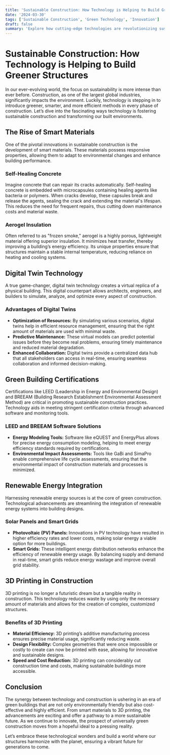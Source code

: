 ```yaml
---
title: 'Sustainable Construction: How Technology is Helping to Build Greener Structures'
date: '2024-03-30'
tags: ['Sustainable Construction', 'Green Technology', 'Innovation']
draft: false
summary: 'Explore how cutting-edge technologies are revolutionizing sustainable construction and paving the way for greener, eco-friendly buildings.'
---
```


# Sustainable Construction: How Technology is Helping to Build Greener Structures

In our ever-evolving world, the focus on sustainability is more intense than ever before. Construction, as one of the largest global industries, significantly impacts the environment. Luckily, technology is stepping in to introduce greener, smarter, and more efficient methods in every phase of construction. Let’s dive into the fascinating ways technology is fostering sustainable construction and transforming our built environments.

## The Rise of Smart Materials

One of the pivotal innovations in sustainable construction is the development of smart materials. These materials possess responsive properties, allowing them to adapt to environmental changes and enhance building performance.

### Self-Healing Concrete

Imagine concrete that can repair its cracks automatically. Self-healing concrete is embedded with microcapsules containing healing agents like bacteria or polymers. When cracks develop, these capsules break and release the agents, sealing the crack and extending the material's lifespan. This reduces the need for frequent repairs, thus cutting down maintenance costs and material waste.

### Aerogel Insulation

Often referred to as "frozen smoke," aerogel is a highly porous, lightweight material offering superior insulation. It minimizes heat transfer, thereby improving a building’s energy efficiency. Its unique properties ensure that structures maintain a stable internal temperature, reducing reliance on heating and cooling systems.

## Digital Twin Technology

A true game-changer, digital twin technology creates a virtual replica of a physical building. This digital counterpart allows architects, engineers, and builders to simulate, analyze, and optimize every aspect of construction.

### Advantages of Digital Twins

- **Optimization of Resources:** By simulating various scenarios, digital twins help in efficient resource management, ensuring that the right amount of materials are used with minimal waste.
- **Predictive Maintenance:** These virtual models can predict potential issues before they become real problems, ensuring timely maintenance and reduced material degradation.
- **Enhanced Collaboration:** Digital twins provide a centralized data hub that all stakeholders can access in real-time, ensuring seamless collaboration and informed decision-making.

## Green Building Certifications

Certifications like LEED (Leadership in Energy and Environmental Design) and BREEAM (Building Research Establishment Environmental Assessment Method) are critical in promoting sustainable construction practices. Technology aids in meeting stringent certification criteria through advanced software and monitoring tools.

### LEED and BREEAM Software Solutions

- **Energy Modeling Tools:** Software like eQUEST and EnergyPlus allows for precise energy consumption modeling, helping to meet energy efficiency standards required by certifications.
- **Environmental Impact Assessments:** Tools like GaBi and SimaPro enable comprehensive life cycle assessments, ensuring that the environmental impact of construction materials and processes is minimized.

## Renewable Energy Integration

Harnessing renewable energy sources is at the core of green construction. Technological advancements are streamlining the integration of renewable energy systems into building designs.

### Solar Panels and Smart Grids

- **Photovoltaic (PV) Panels:** Innovations in PV technology have resulted in higher efficiency rates and lower costs, making solar energy a viable option for more buildings.
- **Smart Grids:** These intelligent energy distribution networks enhance the efficiency of renewable energy usage. By balancing supply and demand in real-time, smart grids reduce energy wastage and improve overall grid stability.

## 3D Printing in Construction

3D printing is no longer a futuristic dream but a tangible reality in construction. This technology reduces waste by using only the necessary amount of materials and allows for the creation of complex, customized structures.

### Benefits of 3D Printing

- **Material Efficiency:** 3D printing’s additive manufacturing process ensures precise material usage, significantly reducing waste.
- **Design Flexibility:** Complex geometries that were once impossible or costly to create can now be printed with ease, allowing for innovative and sustainable designs.
- **Speed and Cost Reduction:** 3D printing can considerably cut construction time and costs, making sustainable buildings more accessible.

## Conclusion

The synergy between technology and construction is ushering in an era of green buildings that are not only environmentally friendly but also cost-effective and highly efficient. From smart materials to 3D printing, the advancements are exciting and offer a pathway to a more sustainable future. As we continue to innovate, the prospect of universally green construction moves from a hopeful ideal to a pressing reality.

Let’s embrace these technological wonders and build a world where our structures harmonize with the planet, ensuring a vibrant future for generations to come.